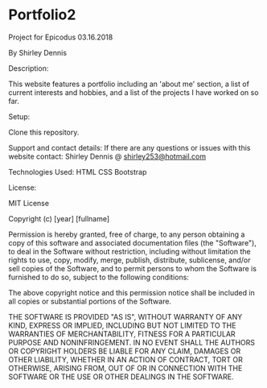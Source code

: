 # Portfolio2

 Project for Epicodus 03.16.2018

 By Shirley Dennis
 
 Description:

This website features a portfolio including an 'about me' section, a list of current interests and hobbies, and a list of
the projects I have worked on so far.


Setup:

Clone this repository. 



 Support and contact details:
 If there are any questions or issues with this website contact: Shirley Dennis @ shirley253@hotmail.com


Technologies Used:
HTML
CSS 
Bootstrap 

 License:
 
 MIT License

Copyright (c) [year] [fullname]

Permission is hereby granted, free of charge, to any person obtaining a copy
of this software and associated documentation files (the "Software"), to deal
in the Software without restriction, including without limitation the rights
to use, copy, modify, merge, publish, distribute, sublicense, and/or sell
copies of the Software, and to permit persons to whom the Software is
furnished to do so, subject to the following conditions:

The above copyright notice and this permission notice shall be included in all
copies or substantial portions of the Software.

THE SOFTWARE IS PROVIDED "AS IS", WITHOUT WARRANTY OF ANY KIND, EXPRESS OR
IMPLIED, INCLUDING BUT NOT LIMITED TO THE WARRANTIES OF MERCHANTABILITY,
FITNESS FOR A PARTICULAR PURPOSE AND NONINFRINGEMENT. IN NO EVENT SHALL THE
AUTHORS OR COPYRIGHT HOLDERS BE LIABLE FOR ANY CLAIM, DAMAGES OR OTHER
LIABILITY, WHETHER IN AN ACTION OF CONTRACT, TORT OR OTHERWISE, ARISING FROM,
OUT OF OR IN CONNECTION WITH THE SOFTWARE OR THE USE OR OTHER DEALINGS IN THE
SOFTWARE.

